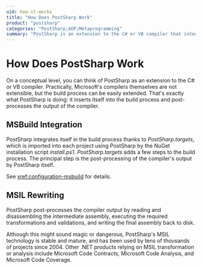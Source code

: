 ```yaml
---
uid: how-it-works
title: "How Does PostSharp Work"
product: "postsharp"
categories: "PostSharp;AOP;Metaprogramming"
summary: "PostSharp is an extension to the C# or VB compiler that integrates into the build process, post-processing the compiler's output. It uses MSIL technology to transform and validate the intermediate assembly."
---
```

# How Does PostSharp Work

On a conceptual level, you can think of PostSharp as an extension to the C# or VB compiler. Practically, Microsoft's compilers themselves are not extensible, but the build process can be easily extended. That's exactly what PostSharp is doing: it inserts itself into the build process and post-processes the output of the compiler.


## MSBuild Integration

PostSharp integrates itself in the build process thanks to *PostSharp.targets*, which is imported into each project using PostSharp by the NuGet installation script *install.ps1*. *PostSharp.targets* adds a few steps to the build process. The principal step is the post-processing of the compiler's output by PostSharp itself. 

See <xref:configuration-msbuild> for details. 


## MSIL Rewriting

PostSharp post-processes the compiler output by reading and disassembling the intermediate assembly, executing the required transformations and validations, and writing the final assembly back to disk.

Although this might sound magic or dangerous, PostSharp's MSIL technology is stable and mature, and has been used by tens of thousands of projects since 2004. Other .NET products relying on MSIL transformation or analysis include Microsoft Code Contracts, Microsoft Code Analysis, and Microsoft Code Coverage.


